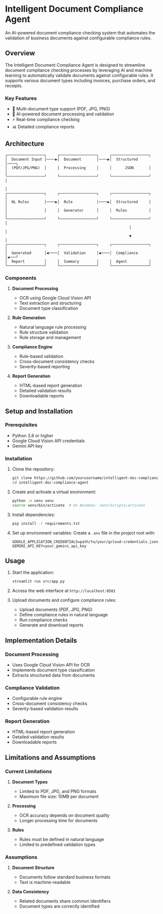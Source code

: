 # Intelligent Document Compliance Agent

An AI-powered document compliance checking system that automates the validation of business documents against configurable compliance rules.

## Overview

The Intelligent Document Compliance Agent is designed to streamline document compliance checking processes by leveraging AI and machine learning to automatically validate documents against configurable rules. It supports various document types including invoices, purchase orders, and receipts.

### Key Features

- 📄 Multi-document type support (PDF, JPG, PNG)
- 🤖 AI-powered document processing and validation
- ⚡ Real-time compliance checking
- 📊 Detailed compliance reports

## Architecture

```
┌─────────────────┐     ┌─────────────────┐     ┌─────────────────┐
│  Document Input │────▶│  Document       │────▶│  Structured     │────┐
│  (PDF/JPG/PNG)  │     │  Processing     │     │      JSON       │    │
└─────────────────┘     └─────────────────┘     └─────────────────┘    │
                                                                       │
┌─────────────────┐     ┌─────────────────┐     ┌─────────────────┐    │
│  NL Rules       │────▶│  Rule           │────▶│  Structured     │    │
│                 │     │  Generator      │     │  Rules          │    │
└─────────────────┘     └─────────────────┘     └─────────────────┘    │
                                                         │             │
                                                         ▼             │
┌─────────────────┐     ┌─────────────────┐     ┌─────────────────┐    │
│  Generated      │◀────│  Validation     │◀────│  Compliance     │◀───┘
│  Report         │     │  Summary        │     │  Agent          │
└─────────────────┘     └─────────────────┘     └─────────────────┘
```

### Components

1. **Document Processing**
   - OCR using Google Cloud Vision API
   - Text extraction and structuring
   - Document type classification

2. **Rule Generation**
   - Natural language rule processing
   - Rule structure validation
   - Rule storage and management

3. **Compliance Engine**
   - Rule-based validation
   - Cross-document consistency checks
   - Severity-based reporting

4. **Report Generation**
   - HTML-based report generation
   - Detailed validation results
   - Downloadable reports

## Setup and Installation

### Prerequisites

- Python 3.8 or higher
- Google Cloud Vision API credentials
- Gemini API key

### Installation

1. Clone the repository:
   ```bash
   git clone https://github.com/yourusername/intelligent-doc-compliance-agent.git
   cd intelligent-doc-compliance-agent
   ```

2. Create and activate a virtual environment:
   ```bash
   python -m venv venv
   source venv/bin/activate  # On Windows: venv\Scripts\activate
   ```

3. Install dependencies:
   ```bash
   pip install -r requirements.txt
   ```

4. Set up environment variables:
   Create a `.env` file in the project root with:
   ```
   GOOGLE_APPLICATION_CREDENTIALS=path/to/your/gcloud-credentials.json
   GEMINI_API_KEY=your_gemini_api_key
   ```

## Usage

1. Start the application:
   ```bash
   streamlit run src/app.py
   ```

2. Access the web interface at `http://localhost:8501`

3. Upload documents and configure compliance rules:
   - Upload documents (PDF, JPG, PNG)
   - Define compliance rules in natural language
   - Run compliance checks
   - Generate and download reports

## Implementation Details

### Document Processing

- Uses Google Cloud Vision API for OCR
- Implements document type classification
- Extracts structured data from documents

### Compliance Validation

- Configurable rule engine
- Cross-document consistency checks
- Severity-based validation results

### Report Generation

- HTML-based report generation
- Detailed validation results
- Downloadable reports

## Limitations and Assumptions

### Current Limitations

1. **Document Types**
   - Limited to PDF, JPG, and PNG formats
   - Maximum file size: 10MB per document

2. **Processing**
   - OCR accuracy depends on document quality
   - Longer processing time for documents

3. **Rules**
   - Rules must be defined in natural language
   - Limited to predefined validation types

### Assumptions

1. **Document Structure**
   - Documents follow standard business formats
   - Text is machine-readable

2. **Data Consistency**
   - Related documents share common identifiers
   - Document types are correctly identified

